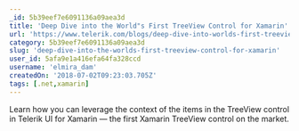 ```yaml
---
_id: 5b39eef7e6091136a09aea3d
title: 'Deep Dive into the World"s First TreeView Control for Xamarin'
url: 'https://www.telerik.com/blogs/deep-dive-into-worlds-first-treeview-control-for-xamarin'
category: 5b39eef7e6091136a09aea3d
slug: 'deep-dive-into-the-worlds-first-treeview-control-for-xamarin'
user_id: 5afa9e1a416efa64fa328ccd
username: 'elmira_dam'
createdOn: '2018-07-02T09:23:03.705Z'
tags: [.net,xamarin]
---
```


Learn how you can leverage the context of the items in the TreeView control in Telerik UI for Xamarin — the first Xamarin TreeView control on the market.
